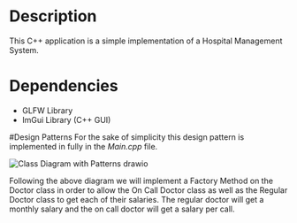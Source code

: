 # Description
This C++ application is a simple implementation of a Hospital Management System.

# Dependencies
- GLFW Library
- ImGui Library (C++ GUI)

#Design Patterns
For the sake of simplicity this design pattern is implemented in fully in the *Main.cpp* file.

![Class Diagram with Patterns drawio](https://user-images.githubusercontent.com/69485266/206863499-85a72b3d-5c2c-4210-9389-8f6008cf6c1e.png)

Following the above diagram we will implement a Factory Method on the Doctor class in order to allow the On Call Doctor class as well as the Regular Doctor class to get each of their salaries. The regular doctor will get a monthly salary and the on call doctor will get a salary per call.
